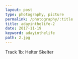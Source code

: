 ```yaml
---
layout: post
type: photography, picture
permalink: /photography/:title
title: adayinthelife-2
date: 2017-11-19
keyword: adayinthelife
path: 2.jpg
---
```


Track 1b: Helter Skelter
